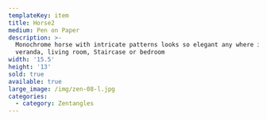 ```yaml
---
templateKey: item
title: Horse2
medium: Pen on Paper
description: >-
  Monochrome horse with intricate patterns looks so elegant any where in the
  veranda, living room, Staircase or bedroom
width: '15.5'
height: '13'
sold: true
available: true
large_image: /img/zen-08-l.jpg
categories:
  - category: Zentangles
---
```


